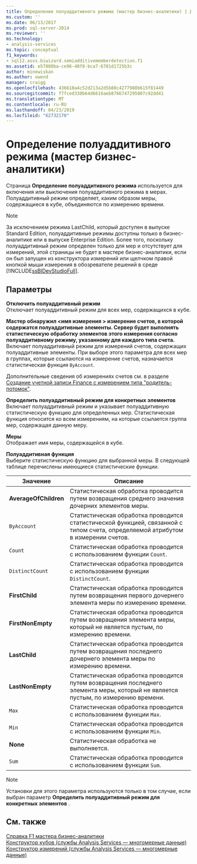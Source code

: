 ```yaml
---
title: Определение полуаддитивного режима (мастер бизнес-аналитики) | Документация Майкрософт
ms.custom: ''
ms.date: 06/13/2017
ms.prod: sql-server-2014
ms.reviewer: ''
ms.technology:
- analysis-services
ms.topic: conceptual
f1_keywords:
- sql12.asvs.biwizard.semiadditivememberdetection.f1
ms.assetid: e57080ba-ce96-40f8-bca7-6701d1725b3c
author: minewiskan
ms.author: owend
manager: craigg
ms.openlocfilehash: 436610a4c52d213a2d5b80c4277988b615f81449
ms.sourcegitcommit: f7fced330b64d6616aeb8766747295807c92dd41
ms.translationtype: MT
ms.contentlocale: ru-RU
ms.lasthandoff: 04/23/2019
ms.locfileid: "62732170"
---
```

# <a name="define-semiadditive-behavior-business-intelligence-wizard"></a>Определение полуаддитивного режима (мастер бизнес-аналитики)
  Страница **Определение полуаддитивного режима** используется для включения или выключения полуаддитивного режима в мерах. Полуаддитивный режим определяет, каким образом меры, содержащиеся в кубе, объединяются по измерению времени.  
  
> [!NOTE]  
>  За исключением режима LastChild, который доступен в выпуске Standard Edition, полуаддитивные режимы доступны только в бизнес-аналитике или в выпуске Enterprise Edition. Более того, поскольку полуаддитивный режим определен только для мер и отсутствует для измерений, этой страницы не будет в мастере бизнес-аналитики, если он был запущен из конструктора измерений или щелчком правой кнопкой мыши измерения в обозревателе решений в среде [!INCLUDE[ssBIDevStudioFull](../includes/ssbidevstudiofull-md.md)].  
  
## <a name="options"></a>Параметры  
 **Отключить полуаддитивный режим**  
 Отключает полуаддитивный режим для всех мер, содержащихся в кубе.  
  
 **Мастер обнаружил \<имя измерения > измерение счетов, в которой содержатся полуаддитивные элементы. Сервер будет выполнять статистическую обработку элементов этого измерения согласно полуаддитивному режиму, указанному для каждого типа счета.**  
 Включает полуаддитивный режим для измерений счетов, содержащих полуаддитивные элементы. При выборе этого параметра для всех мер в группах, которые ссылаются на измерение счетов, назначается статистическая функция `ByAccount`.  
  
 Дополнительные сведения об измерениях счетов см. в разделе [Создание учетной записи Finance с измерением типа "родитель-потомок"](multidimensional-models/database-dimensions-finance-account-of-parent-child-type.md).  
  
 **Определить полуаддитивный режим для конкретных элементов**  
 Включает полуаддитивный режим и указывает полуаддитивную статистическую функцию для определенных мер. Статистическая функция относится ко всем измерениям, на которые ссылается группа мер, содержащая данную меру.  
  
 **Меры**  
 Отображает имя меры, содержащейся в кубе.  
  
 **Полуаддитивная функция**  
 Выберите статистическую функцию для выбранной меры. В следующей таблице перечислены имеющиеся статистические функции.  
  
|Значение|Описание|  
|-----------|-----------------|  
|**AverageOfChildren**|Статистическая обработка проводится путем возвращения среднего значения дочерних элементов меры.|  
|`ByAccount`|Статистическая обработка проводится статистической функцией, связанной с типом счета, определяемой атрибутом в измерении счетов.|  
|`Count`|Статистическая обработка проводится с использованием функции `Count`.|  
|`DistinctCount`|Статистическая обработка проводится с использованием функции `DistinctCount`.|  
|**FirstChild**|Статистическая обработка проводится путем возвращения первого дочернего элемента меры по измерению времени.|  
|**FirstNonEmpty**|Статистическая обработка проводится путем возвращения элемента меры, который не является пустым, по измерению времени.|  
|**LastChild**|Статистическая обработка проводится путем возвращения последнего дочернего элемента меры по измерению времени.|  
|**LastNonEmpty**|Статистическая обработка проводится путем возвращения последнего элемента меры, который не является пустым, по измерению времени.|  
|`Max`|Статистическая обработка проводится с использованием функции `Max`.|  
|`Min`|Статистическая обработка проводится с использованием функции `Min`.|  
|**None**|Статистическая обработка не выполняется.|  
|`Sum`|Статистическая обработка проводится с использованием функции `Sum`.|  
  
> [!NOTE]  
>  Установки для этого параметра используются только в том случае, если выбран параметр **Определить полуаддитивный режим для конкретных элементов** .  
  
## <a name="see-also"></a>См. также  
 [Справка F1 мастера бизнес-аналитики](business-intelligence-wizard-f1-help.md)   
 [Конструктор кубов &#40;службы Analysis Services — многомерные данные&#41;](cube-designer-analysis-services-multidimensional-data.md)   
 [Конструктор измерений &#40;службы Analysis Services — многомерные данные&#41;](dimension-designer-analysis-services-multidimensional-data.md)  
  
  
